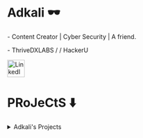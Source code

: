 # Adkali 🕶️
<p>- Content Creator | Cyber Security | A friend.
<p> - ThriveDXLABS / / HackerU<p>
  <a href="https://www.linkedin.com/in/adkali/">
    <img alt="LinkedIn" width="40px" src="https://upload.wikimedia.org/wikipedia/commons/thumb/8/81/LinkedIn_icon.svg/2048px-LinkedIn_icon.png"/>
  </a>

# PRoJeCtS ⬇️
<details>
  <summary>Adkali's Projects</summary>
<table>
  <thead>
    <tr>
      <th>Description</th>
      <th>Name of Tool</th>
    </tr>
  </thead>
  <tbody>
    <tr>
      <td>PowerJoker is a PowerShell script that obfuscates a SimplePowerShell payload on every execution. It generates a code that can evade Windows Defender/RealTimeProtection by replacing 'known' words with random ones.</td>
      <td><a href="https://github.com/Adkali/PowerJoker">PowerJoker</a></td>
    </tr>
    <tr>
      <td>Hashget is a great Python tool for scraping decrypted hashes from open sites.</td>
      <td><a href="https://github.com/Adkali/Hashget">Hashget</a></td>
    </tr>
    <tr>
      <td>GSdork is a Python script for automating Google Dorking and Google Hacking.</td>
      <td><a href="https://github.com/Adkali/GSdork">GSdork</a></td>
    </tr>
    <tr>
      <td>Subxenum is a Python tool that can be used to enumerate subdomains of a given domain name using open sources like crt.sh, WHOIS, and Vedbex. It also allows the user to load a file to search for subdomains.</td>
      <td><a href="https://github.com/Adkali/Subxenum">Subxenum</a></td>
    </tr>
    <tr>
      <td>SockLogger is a Python tool that sends key strokes over socket and can be used to manipulate real-time protection by sending phishing messages.</td>
      <td><a href="https://github.com/Adkali/SockLogger">SockLogger</a></td>
    </tr>
    <tr>
      <td>Anume streamlines the process of searching for potential vulnerabilities and misconfigurations using automatic commands & service identification, without the need for manually typing multiple commands.</td>
      <td><a href="https://github.com/Adkali/Anume-Smart-Enumeration">Anume Smart Enumeration</a></td>
    </tr>
  </tbody>
</table>





